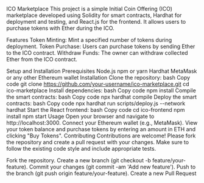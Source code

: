 ICO Marketplace
This project is a simple Initial Coin Offering (ICO) marketplace developed using Solidity for smart contracts, Hardhat for deployment and testing, and React.js for the frontend. It allows users to purchase tokens with Ether during the ICO.

Features
Token Minting: Mint a specified number of tokens during deployment.
Token Purchase: Users can purchase tokens by sending Ether to the ICO contract.
Withdraw Funds: The owner can withdraw collected Ether from the ICO contract.


Setup and Installation
Prerequisites
Node.js
npm or yarn
Hardhat
MetaMask or any other Ethereum wallet
Installation
Clone the repository:
bash
Copy code
git clone https://github.com/your-username/ico-marketplace.git
cd ico-marketplace
Install dependencies:
bash
Copy code
npm install
Compile the smart contracts:
bash
Copy code
npx hardhat compile
Deploy the smart contracts:
bash
Copy code
npx hardhat run scripts/deploy.js --network hardhat
Start the React frontend:
bash
Copy code
cd ico-frontend
npm install
npm start
Usage
Open your browser and navigate to http://localhost:3000.
Connect your Ethereum wallet (e.g., MetaMask).
View your token balance and purchase tokens by entering an amount in ETH and clicking "Buy Tokens".
Contributing
Contributions are welcome! Please fork the repository and create a pull request with your changes. Make sure to follow the existing code style and include appropriate tests.

Fork the repository.
Create a new branch (git checkout -b feature/your-feature).
Commit your changes (git commit -am 'Add new feature').
Push to the branch (git push origin feature/your-feature).
Create a new Pull Request
